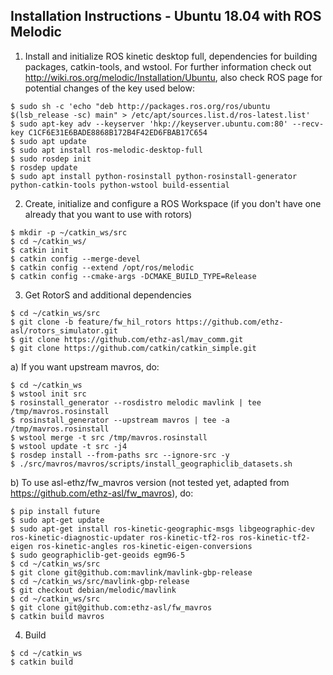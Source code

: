 Installation Instructions - Ubuntu 18.04 with ROS Melodic
---------------------------------------------------------

1. Install and initialize ROS kinetic desktop full, dependencies for building packages, catkin-tools, and wstool. For further information check out http://wiki.ros.org/melodic/Installation/Ubuntu, also check ROS page for potential changes of the key used below:

```
$ sudo sh -c 'echo "deb http://packages.ros.org/ros/ubuntu $(lsb_release -sc) main" > /etc/apt/sources.list.d/ros-latest.list'
$ sudo apt-key adv --keyserver 'hkp://keyserver.ubuntu.com:80' --recv-key C1CF6E31E6BADE8868B172B4F42ED6FBAB17C654
$ sudo apt update
$ sudo apt install ros-melodic-desktop-full
$ sudo rosdep init
$ rosdep update
$ sudo apt install python-rosinstall python-rosinstall-generator python-catkin-tools python-wstool build-essential
```

2. Create, initialize and configure a ROS Workspace (if you don't have one already that you want to use with rotors)

 ```
$ mkdir -p ~/catkin_ws/src
$ cd ~/catkin_ws/
$ catkin init
$ catkin config --merge-devel
$ catkin config --extend /opt/ros/melodic
$ catkin config --cmake-args -DCMAKE_BUILD_TYPE=Release
 ```
3. Get RotorS and additional dependencies

```
$ cd ~/catkin_ws/src
$ git clone -b feature/fw_hil_rotors https://github.com/ethz-asl/rotors_simulator.git
$ git clone https://github.com/ethz-asl/mav_comm.git
$ git clone https://github.com/catkin/catkin_simple.git
```
a) If you want upstream mavros, do:

```
$ cd ~/catkin_ws
$ wstool init src
$ rosinstall_generator --rosdistro melodic mavlink | tee /tmp/mavros.rosinstall
$ rosinstall_generator --upstream mavros | tee -a /tmp/mavros.rosinstall
$ wstool merge -t src /tmp/mavros.rosinstall
$ wstool update -t src -j4
$ rosdep install --from-paths src --ignore-src -y
$ ./src/mavros/mavros/scripts/install_geographiclib_datasets.sh
```
b) To use asl-ethz/fw_mavros version (not tested yet, adapted from https://github.com/ethz-asl/fw_mavros), do:

```
$ pip install future
$ sudo apt-get update
$ sudo apt-get install ros-kinetic-geographic-msgs libgeographic-dev ros-kinetic-diagnostic-updater ros-kinetic-tf2-ros ros-kinetic-tf2-eigen ros-kinetic-angles ros-kinetic-eigen-conversions
$ sudo geographiclib-get-geoids egm96-5
$ cd ~/catkin_ws/src
$ git clone git@github.com:mavlink/mavlink-gbp-release
$ cd ~/catkin_ws/src/mavlink-gbp-release
$ git checkout debian/melodic/mavlink
$ cd ~/catkin_ws/src
$ git clone git@github.com:ethz-asl/fw_mavros
$ catkin build mavros
```
4. Build

```
$ cd ~/catkin_ws
$ catkin build
```

